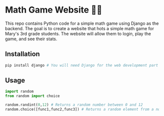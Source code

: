 # Math Game Website :woman_teacher:
This repo contains Python code for a simple math game using Django as the backend.  The goal is to create a website that hots a simple math game for Mary's 3rd grade students.  The website will allow them to login, play the game, and see their stats.

## Installation
```bash
pip install django # You will need Django for the web development part of this project
```

## Usage

```python
import random
from random import choice

random.randint(0,12) # Returns a random number between 0 and 12
random.choice([func1,func2,func3]) # Returns a random element from a non-empty sequence item from a list, set, tuple, or dictionary

```
